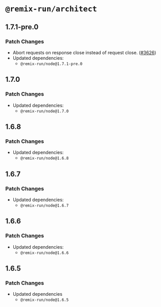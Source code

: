 # `@remix-run/architect`

## 1.7.1-pre.0

### Patch Changes

- Abort requests on response close instead of request close. ([#3626](https://github.com/remix-run/remix/pull/3626))
- Updated dependencies:
  - `@remix-run/node@1.7.1-pre.0`

## 1.7.0

### Patch Changes

- Updated dependencies:
  - `@remix-run/node@1.7.0`

## 1.6.8

### Patch Changes

- Updated dependencies:
  - `@remix-run/node@1.6.8`

## 1.6.7

### Patch Changes

- Updated dependencies:
  - `@remix-run/node@1.6.7`

## 1.6.6

### Patch Changes

- Updated dependencies:
  - `@remix-run/node@1.6.6`

## 1.6.5

### Patch Changes

- Updated dependencies
  - `@remix-run/node@1.6.5`
